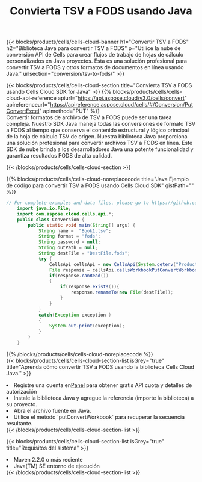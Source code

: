 ﻿---
title:  Convierta TSV a FODS usando Java
description:  Utilizando el Aspose.Cells Cloud SDK for Java para convertir un archivo de formato TSV a un archivo de formato FODS.
kwords: Excel, Convert TSV to FODS, REST, Java
howto: How to convert TSV to FODS using Aspose.Cells Cloud Java library.
---
{{< blocks/products/cells/cells-cloud-banner h1="Convertir TSV a FODS" h2="Biblioteca Java para convertir TSV a FODS" p="Utilice la nube de conversión API de Cells para crear flujos de trabajo de hojas de cálculo personalizados en Java proyectos. Esta es una solución profesional para convertir TSV a FODS y otros formatos de documentos en línea usando Java." urlsection="conversion/tsv-to-fods/" >}}

{{< blocks/products/cells/cells-cloud-section title="Convierta TSV a FODS usando Cells Cloud SDK for Java" >}}
{{% blocks/products/cells/cells-cloud-api-reference apiurl="https://api.aspose.cloud/v3.0/cells/convert" apireferenceurl="https://apireference.aspose.cloud/cells/#/Conversion/PutConvertExcel" apimethod="PUT" %}}
<br/>
Convertir formatos de archivo de TSV a FODS puede ser una tarea compleja. Nuestro SDK Java maneja todas las conversiones de formato TSV a FODS al tiempo que conserva el contenido estructural y lógico principal de la hoja de cálculo TSV de origen. Nuestra biblioteca Java proporciona una solución profesional para convertir archivos TSV a FODS en línea. Este SDK de nube brinda a los desarrolladores Java una potente funcionalidad y garantiza resultados FODS de alta calidad.

{{< /blocks/products/cells/cells-cloud-section >}}

{{% blocks/products/cells/cells-cloud-noreplacecode title="Java Ejemplo de código para convertir TSV a FODS usando Cells Cloud SDK" gistPath="" %}}
 
```java
// For complete examples and data files, please go to https://github.com/aspose-cells-cloud/aspose-cells-cloud-java/
    import java.io.File;
    import com.aspose.cloud.cells.api.*;
    public class Conversion {
        public static void main(String[] args) {
            String name =  "Book1.tsv";
            String format = "fods";
            String password = null;
            String outPath = null;
            String destFile = "DestFile.fods";
            try {
                CellsApi cellsApi = new CellsApi(System.getenv("ProductClientId"), System.getenv("ProductClientSecret"));
                File response = cellsApi.cellsWorkbookPutConvertWorkbook(new File(name), format, password, outPath, null,null);            
                if(response.canRead())
                {
                    if(response.exists()){
                        response.renameTo(new File(destFile));
                    }                
                }
            }
            catch(Exception exception )
            {
                System.out.print(exception);
            }
        }
    }
```
 
{{% /blocks/products/cells/cells-cloud-noreplacecode %}}
<br/>
{{< blocks/products/cells/cells-cloud-section-list isGrey="true" title="Aprenda cómo convertir TSV a FODS usando la biblioteca Cells Cloud Java." >}}
<li> Registre una cuenta en<a href="https://dashboard.aspose.cloud/">Panel</a> para obtener gratis API cuota y detalles de autorización</li>
<li>Instale la biblioteca Java y agregue la referencia (importe la biblioteca) a su proyecto.</li>
<li>Abra el archivo fuente en Java.</li>
<li>Utilice el método `putConvertWorkbook` para recuperar la secuencia resultante.</li>
{{< /blocks/products/cells/cells-cloud-section-list >}}

{{< blocks/products/cells/cells-cloud-section-list isGrey="true" title="Requisitos del sistema" >}}
<li>Maven 2.2.0 o más reciente</li>
<li>Java(TM) SE entorno de ejecución</li>
{{< /blocks/products/cells/cells-cloud-section-list >}}
